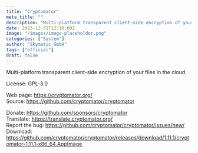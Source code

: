 ```yaml
---
title: "Cryptomator"
meta_title: ""
description: "Multi-platform transparent client-side encryption of your files in the cloud"
date: 2023-12-31T12:10:00Z
image: "/images/image-placeholder.png"
categories: ["System"]
author: "Skymatic GmbH"
tags: ["official"]
draft: false
---
```


Multi-platform transparent client-side encryption of your files in the cloud

License: GPL-3.0

Web page: https://cryptomator.org/  
Source: https://github.com/cryptomator/cryptomator

Donate: https://github.com/sponsors/cryptomator  
Translate: https://translate.cryptomator.org/  
Report the bug: https://github.com/cryptomator/cryptomator/issues/new/  
Download: https://github.com/cryptomator/cryptomator/releases/download/1.11.1/cryptomator-1.11.1-x86_64.AppImage
